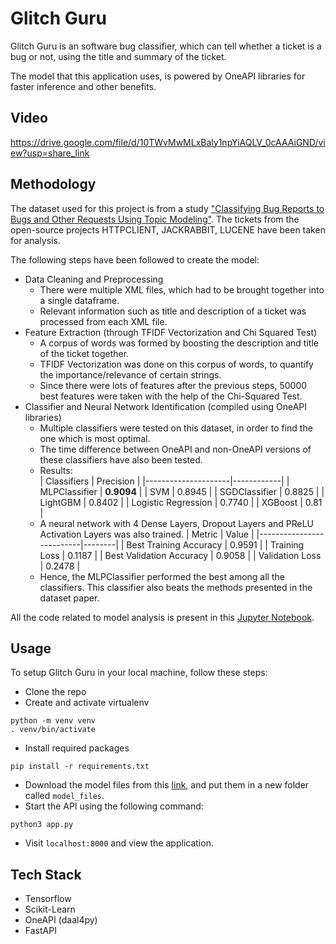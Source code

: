 # Glitch Guru

Glitch Guru is an software bug classifier, which can tell whether a ticket is a bug or not, using the title and summary of the ticket.

The model that this application uses, is powered by OneAPI libraries for faster inference and other benefits.

## Video

https://drive.google.com/file/d/10TWvMwMLxBaly1npYiAQLV_0cAAAiGND/view?usp=share_link

## Methodology
The dataset used for this project is from a study ["Classifying Bug Reports to Bugs and Other Requests Using Topic Modeling"](https://github.com/hideakihata/BugReportClassificationDataset/tree/master). The tickets from the open-source projects HTTPCLIENT, JACKRABBIT, LUCENE have been taken for analysis.

The following steps have been followed to create the model:
- Data Cleaning and Preprocessing
    - There were multiple XML files, which had to be brought together into a single dataframe.
    - Relevant information such as title and description of a ticket was processed from each XML file.
- Feature Extraction (through TFIDF Vectorization and Chi Squared Test)
    - A corpus of words was formed by boosting the description and title of the ticket together.
    - TFIDF Vectorization was done on this corpus of words, to quantify the importance/relevance of certain strings.
    - Since there were lots of features after the previous steps, 50000 best features were taken with the help of the Chi-Squared Test.
- Classifier and Neural Network Identification (compiled using OneAPI libraries)
    - Multiple classifiers were tested on this dataset, in order to find the one which is most optimal.
    - The time difference between OneAPI and non-OneAPI versions of these classifiers have also been tested.
    - Results:        
        | Classifiers         | Precision  |
        |---------------------|------------|
        | MLPClassifier       | **0.9094** |
        | SVM                 | 0.8945     |
        | SGDClassifier       | 0.8825     |
        | LightGBM            | 0.8402     |
        | Logistic Regression | 0.7740     |
        | XGBoost             | 0.81       |
    - A neural network with 4 Dense Layers, Dropout Layers and PReLU Activation Layers was also trained.
        | Metric                   | Value  |
        |--------------------------|--------|
        | Best Training Accuracy   | 0.9591 |
        | Training Loss            | 0.1187 |
        | Best Validation Accuracy | 0.9058 |
        | Validation Loss          | 0.2478 |
    - Hence, the MLPClassifier performed the best among all the classifiers. This classifier also beats the methods presented in the dataset paper.

All the code related to model analysis is present in this [Jupyter Notebook](./BugClassificationFinal.ipynb).

## Usage

To setup Glitch Guru in your local machine, follow these steps:
- Clone the repo
- Create and activate virtualenv
```
python -m venv venv
. venv/bin/activate
```
- Install required packages
```
pip install -r requirements.txt
```
- Download the model files from this [link](https://drive.google.com/drive/folders/1wVfaybluH66AGRphDewZdW-YwE784O9l?usp=share_link), and put them in a new folder called `model_files`.
- Start the API using the following command:
```
python3 app.py
```
- Visit `localhost:8000` and view the application.

## Tech Stack
- Tensorflow
- Scikit-Learn
- OneAPI (daal4py)
- FastAPI